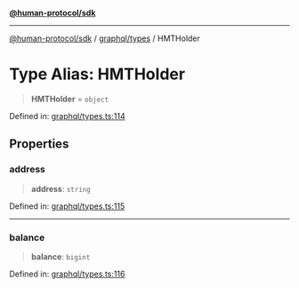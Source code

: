 [**@human-protocol/sdk**](../../../README.md)

***

[@human-protocol/sdk](../../../modules.md) / [graphql/types](../README.md) / HMTHolder

# Type Alias: HMTHolder

> **HMTHolder** = `object`

Defined in: [graphql/types.ts:114](https://github.com/humanprotocol/human-protocol/blob/379201f0dcf9e31baefdeaf8c2865002114c8394/packages/sdk/typescript/human-protocol-sdk/src/graphql/types.ts#L114)

## Properties

### address

> **address**: `string`

Defined in: [graphql/types.ts:115](https://github.com/humanprotocol/human-protocol/blob/379201f0dcf9e31baefdeaf8c2865002114c8394/packages/sdk/typescript/human-protocol-sdk/src/graphql/types.ts#L115)

***

### balance

> **balance**: `bigint`

Defined in: [graphql/types.ts:116](https://github.com/humanprotocol/human-protocol/blob/379201f0dcf9e31baefdeaf8c2865002114c8394/packages/sdk/typescript/human-protocol-sdk/src/graphql/types.ts#L116)
